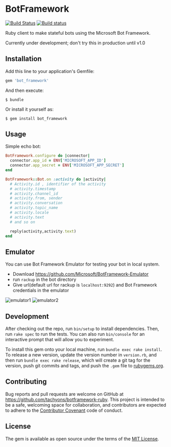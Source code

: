 # BotFramework

[![Build Status](https://travis-ci.org/tachyons/botframework-ruby.svg?branch=master)](https://travis-ci.org/tachyons/botframework-ruby)
[![Build status](https://ci.appveyor.com/api/projects/status/fdbwdbvv3viswwec?svg=true)](https://ci.appveyor.com/project/tachyons/botframework-ruby)

Ruby client to make stateful bots using the Microsoft Bot Framework. 

Currently under development; don't try this in production until v1.0

## Installation

Add this line to your application's Gemfile:

```ruby
gem 'bot_framework'
```

And then execute:

    $ bundle

Or install it yourself as:

    $ gem install bot_framework

## Usage

Simple echo bot:

```ruby
BotFramework.configure do |connector|
  connector.app_id = ENV['MICROSOFT_APP_ID']
  connector.app_secret = ENV['MICROSOFT_APP_SECRET']
end

BotFramework::Bot.on :activity do |activity|
  # Activity.id , identifier of the activity
  # activity.timestamp
  # activity.channel_id
  # activity.from, sender 
  # activity.conversation
  # activity.topic_name
  # activity.locale
  # activity.text
  # and so on

  reply(activity,activity.text)
end

```

## Emulator

You can use Bot Framework Emulator for testing your bot in local system.
* Download https://github.com/Microsoft/BotFramework-Emulator
* run `rackup` in the bot directory
* Give url(default url for rackup is `localhost:9292`) and Bot Framework credentials in the emulator

![emulator1](images/emulator1.png)
![emulator2](images/emulator2.png)

## Development

After checking out the repo, run `bin/setup` to install dependencies. Then, run `rake spec` to run the tests. You can also run `bin/console` for an interactive prompt that will allow you to experiment.

To install this gem onto your local machine, run `bundle exec rake install`. To release a new version, update the version number in `version.rb`, and then run `bundle exec rake release`, which will create a git tag for the version, push git commits and tags, and push the `.gem` file to [rubygems.org](https://rubygems.org).

## Contributing

Bug reports and pull requests are welcome on GitHub at https://github.com/tachyons/botframework-ruby. This project is intended to be a safe, welcoming space for collaboration, and contributors are expected to adhere to the [Contributor Covenant](http://contributor-covenant.org) code of conduct.


## License

The gem is available as open source under the terms of the [MIT License](http://opensource.org/licenses/MIT).

